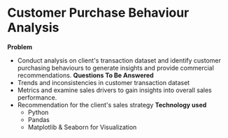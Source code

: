 # Customer Purchase Behaviour Analysis

**Problem**
- Conduct analysis on client's transaction dataset and identify customer purchasing behaviours to generate insights and provide commercial recommendations.
**Questions To Be Answered**
- Trends and inconsistencies in customer transaction dataset
- Metrics and examine sales drivers to gain insights into overall sales performance.
- Recommendation for the client's sales strategy
**Technology used**
  - Python
  - Pandas
  - Matplotlib & Seaborn for Visualization
